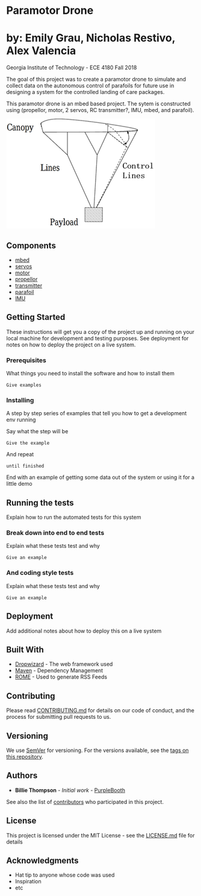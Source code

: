 # Paramotor Drone
# by: Emily Grau, Nicholas Restivo, Alex Valencia 
Georgia Institute of Technology - ECE 4180 Fall 2018

The goal of this project was to create a paramotor drone to simulate and collect data on the autonomous control of parafoils for future use in designing a system for the controlled landing of care packages.  

This paramotor drone is an mbed based project.  The sytem is constructed using (propellor, motor, 2 servos, RC transmitter?, IMU, mbed, and parafoil).

![alt text](https://github.com/emilygrau/Paramotor-Drone/blob/master/images/parafoil%20diagram.png?raw=true)

## Components
- [mbed](https://os.mbed.com/platforms/mbed-LPC1768)
- [servos]() 
- [motor]()
- [propellor]()
- [transmitter]()
- [parafoil]()
- [IMU]()


## Getting Started

These instructions will get you a copy of the project up and running on your local machine for development and testing purposes. See deployment for notes on how to deploy the project on a live system.

### Prerequisites

What things you need to install the software and how to install them

```
Give examples
```

### Installing

A step by step series of examples that tell you how to get a development env running

Say what the step will be

```
Give the example
```

And repeat

```
until finished
```

End with an example of getting some data out of the system or using it for a little demo

## Running the tests

Explain how to run the automated tests for this system

### Break down into end to end tests

Explain what these tests test and why

```
Give an example
```

### And coding style tests

Explain what these tests test and why

```
Give an example
```

## Deployment

Add additional notes about how to deploy this on a live system

## Built With

* [Dropwizard](http://www.dropwizard.io/1.0.2/docs/) - The web framework used
* [Maven](https://maven.apache.org/) - Dependency Management
* [ROME](https://rometools.github.io/rome/) - Used to generate RSS Feeds

## Contributing

Please read [CONTRIBUTING.md](https://gist.github.com/PurpleBooth/b24679402957c63ec426) for details on our code of conduct, and the process for submitting pull requests to us.

## Versioning

We use [SemVer](http://semver.org/) for versioning. For the versions available, see the [tags on this repository](https://github.com/your/project/tags). 

## Authors

* **Billie Thompson** - *Initial work* - [PurpleBooth](https://github.com/PurpleBooth)

See also the list of [contributors](https://github.com/your/project/contributors) who participated in this project.

## License

This project is licensed under the MIT License - see the [LICENSE.md](LICENSE.md) file for details

## Acknowledgments

* Hat tip to anyone whose code was used
* Inspiration
* etc
